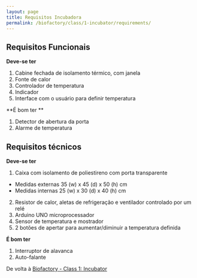 ```yaml
---
layout: page
title: Requisitos Incubadora
permalink: /biofactory/class/1-incubator/requirements/
---
```


## Requisitos Funcionais

**Deve-se ter**

1. Cabine fechada de isolamento térmico, com janela 
2. Fonte de calor
3. Controlador de temperatura
4. Indicador
5. Interface com o usuário para definir temperatura

**É bom ter **

1. Detector de abertura da porta
2. Alarme de temperatura

## Requisitos técnicos 
**Deve-se ter**

1. Caixa com isolamento de poliestireno com porta transparente 
  * Medidas externas 35 (w) x 45 (d) x 50 (h) cm
  * Medidas internas 25 (w) x 30 (d) x 40 (h) cm
2. Resistor de calor, aletas de refrigeração e ventilador controlado por um relé
3. Arduino UNO microprocessador
4. Sensor de temperatura e mostrador 
5. 2 botões de apertar para aumentar/diminuir a temperatura definida

**É bom ter**

1. Interruptor de alavanca
2. Auto-falante

De volta à [Biofactory - Class 1: Incubator](/biofactory/class/1-incubator/)
